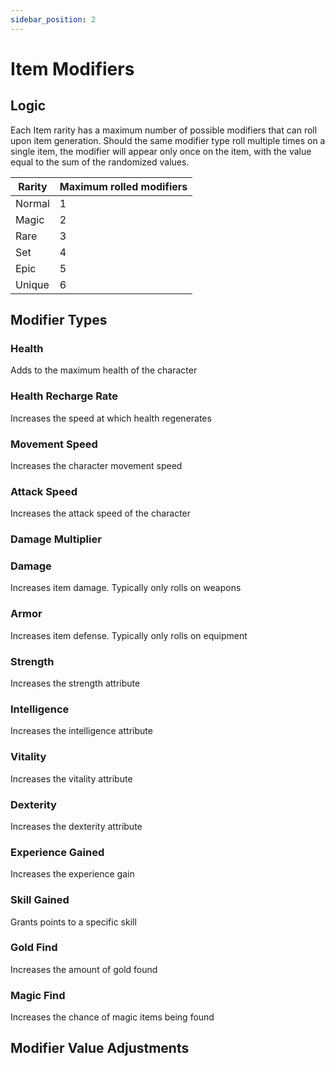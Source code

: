 ```yaml
---
sidebar_position: 2
---
```


# Item Modifiers

## Logic

Each Item rarity has a maximum number of possible modifiers that can roll upon item generation. Should the same modifier type roll multiple times on a single item, the modifier will appear only once on the item, with the value equal to the sum of the randomized values. 

| Rarity      | Maximum rolled modifiers |
| ----------- | ----------- |
| Normal      | 1       |
| Magic   | 2        |
| Rare   | 3        |
| Set   | 4        |
| Epic   | 5        |
| Unique   | 6        |

## Modifier Types

### Health
Adds to the maximum health of the character

### Health Recharge Rate
Increases the speed at which health regenerates

### Movement Speed
Increases the character movement speed

### Attack Speed
Increases the attack speed of the character

### Damage Multiplier

### Damage
Increases item damage. Typically only rolls on weapons

### Armor
Increases item defense. Typically only rolls on equipment

### Strength
Increases the strength attribute

### Intelligence
Increases the intelligence attribute

### Vitality
Increases the vitality attribute

### Dexterity
Increases the dexterity attribute

### Experience Gained
Increases the experience gain

### Skill Gained
Grants points to a specific skill

### Gold Find
Increases the amount of gold found

### Magic Find
Increases the chance of magic items being found

## Modifier Value Adjustments